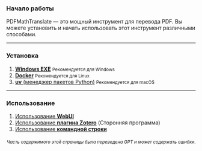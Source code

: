 ### Начало работы

PDFMathTranslate — это мощный инструмент для перевода PDF. Вы можете установить и начать использовать этот инструмент различными способами.

---

### Установка

1. [**Windows EXE**](./УСТАНОВКА_winexe.md) <small>Рекомендуется для Windows</small>  
2. [**Docker**](./УСТАНОВКА_docker.md) <small>Рекомендуется для Linux</small>  
3. [**uv** (менеджер пакетов Python)](./УСТАНОВКА_uv.md) <small>Рекомендуется для macOS</small>

---

### Использование

1. [Использование **WebUI**](./USAGE_webui.md)  
2. [Использование **плагина Zotero**](https://github.com/guaguastandup/zotero-pdf2zh) (Сторонняя программа)  
3. [Использование **командной строки**](./USAGE_commandline.md)

<div align="right"> 
<h6><small>Часть содержимого этой страницы была переведена GPT и может содержать ошибки.</small></h6>